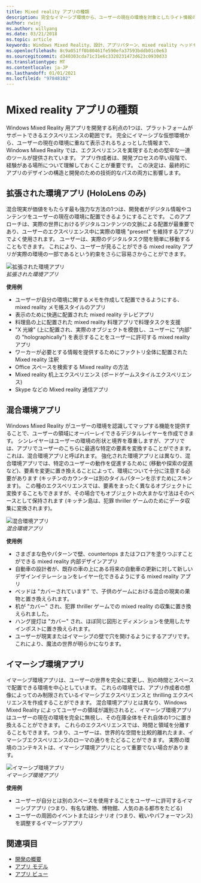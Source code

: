 ```yaml
---
title: Mixed reality アプリの種類
description: 完全なイマーシブ環境から、ユーザーの現在の環境を対象としたライト情報のレイヤーまで、Mixed Reality プラットフォームがサポートできるエクスペリエンスの詳細について説明します。
author: rwinj
ms.author: willyang
ms.date: 03/21/2018
ms.topic: article
keywords: Windows Mixed Reality、設計、アプリパターン、mixed reality ヘッドセット、windows mixed reality ヘッドセット、virtual Reality ヘッドセット、HoloLens
ms.openlocfilehash: 8c9a051ff0b80461fe590efa37593bddb01c0e63
ms.sourcegitcommit: d340303cda71c31e6c3320231473d623c0930d33
ms.translationtype: MT
ms.contentlocale: ja-JP
ms.lasthandoff: 01/01/2021
ms.locfileid: "97848102"
---
```

# <a name="types-of-mixed-reality-apps"></a>Mixed reality アプリの種類

Windows Mixed Reality 用アプリを開発する利点の1つは、プラットフォームがサポートできるエクスペリエンスの範囲です。 完全にイマーシブな仮想環境から、ユーザーの現在の環境に重ねて表示されるちょっとした情報まで、Windows Mixed Reality では、エクスペリエンスを実現するための堅牢な一連のツールが提供されています。 アプリ作成者は、開発プロセスの早い段階で、経験がある場所について理解しておくことが重要です。 この決定は、最終的にアプリのデザインの構造と開発のための技術的なパスの両方に影響します。

## <a name="enhanced-environment-apps-hololens-only"></a>拡張された環境アプリ (HoloLens のみ)

混合現実が価値をもたらす最も強力な方法の1つは、開発者がデジタル情報やコンテンツをユーザーの現在の環境に配置できるようにすることです。 このアプローチは、実際の世界におけるデジタルコンテンツの文脈による配置が最重要であり、ユーザーのエクスペリエンス中に実際の環境 "present" を維持するアプリでよく使用されます。 ユーザーは、実際のデジタルタスク間を簡単に移動することもできます。 これにより、ユーザーが見ることができる mixed reality アプリが実際の環境の一部であるという約束をさらに容易さからことができます。

![拡張された環境アプリ](images/enhancedenvironmentapps-640px.jpg)<br>
*拡張された環境アプリ*

**使用例**
* ユーザーが自分の環境に関するメモを作成して配置できるようにする、mixed reality メモ帳スタイルのアプリ
* 表示のために快適に配置された mixed reality テレビアプリ
* 料理島の上に配置された mixed reality 料理アプリで料理タスクを支援
* "X 光線" (上に配置され、実際のオブジェクトを模倣し、ユーザーに "内部" の "holographically") を表示することをユーザーに許可する mixed reality アプリ
* ワーカーが必要とする情報を提供するためにファクトリ全体に配置された Mixed reality 注釈
* Office スペースを検索する Mixed reality の方法
* Mixed reality 机上エクスペリエンス (ボードゲームスタイルエクスペリエンス)
* Skype などの Mixed reality 通信アプリ

## <a name="blended-environment-apps"></a>混合環境アプリ

Windows Mixed Reality がユーザーの環境を認識してマップする機能を提供することで、ユーザーの領域にオーバーレイできるデジタルレイヤーを作成できます。 シンレイヤーはユーザーの環境の形状と境界を尊重しますが、アプリでは、アプリでユーザーのこちらに最適な特定の要素を変換することができます。 これは、混合環境アプリと呼ばれます。 強化された環境アプリとは異なり、混合環境アプリでは、特定のユーザーの動作を促進するために (移動や探索の促進など)、要素を変更に置き換えることによって、環境について十分に注意する必要があります (キッチンのカウンターは別のタイルパターンを示すためにスキンます)。 この種のエクスペリエンスでは、要素をまったく異なるオブジェクトに変換することもできますが、その場合でもオブジェクトの大まかな寸法はそのベースとして保持されます (キッチン島は、犯罪 thriller ゲームのためにデータ収集に変換されます)。

![混合環境アプリ](images/blendedenvironmentapps-640px.jpg)<br>
*混合環境アプリ*

**使用例**
* さまざまな色やパターンで壁、countertops またはフロアを塗りつぶすことができる mixed reality 内部デザインアプリ
* 自動車の設計者が、既存の車の上にある将来の自動車の更新に対して新しいデザインイテレーションをレイヤー化できるようにする mixed reality アプリ
* ベッドは "カバーされています" で、子供のゲームにおける混合の現実の果物と置き換えられます。
* 机が "カバー" され、犯罪 thriller ゲームでの mixed reality の収集に置き換えられました。
* ハング提灯は "カバー" され、ほぼ同じ図形とディメンションを使用したサインポストに置き換えられます。
* ユーザーが現実またはイマーシブの壁で穴を開けるようにするアプリです。これにより、魔法の世界が明らかになります。

## <a name="immersive-environment-apps"></a>イマーシブ環境アプリ

イマーシブ環境アプリは、ユーザーの世界を完全に変更し、別の時間とスペースで配置できる環境を中心としています。 これらの環境では、アプリ作成者の想像によってのみ制限されているイマーシブエクスペリエンスと thrilling エクスペリエンスを作成することができます。 混合環境アプリとは異なり、Windows Mixed Reality によってユーザーの領域が識別されると、イマーシブ環境アプリはユーザーの現在の環境を完全に無視し、その在庫全体をそれ自体の1つに置き換えることができます。 これらのエクスペリエンスでは、時間と領域を分離することもできます。つまり、ユーザーは、世界的な空間を比較的離れたまま、イマーシブエクスペリエンスのローマの通りをたどることができます。 実際の環境のコンテキストは、イマーシブ環境アプリにとって重要でない場合があります。

![イマーシブ環境アプリ](images/windows-mixed-reality-640px.jpg)<br>
*イマーシブ環境アプリ*

**使用例**
* ユーザーが自分とは別のスペースを使用することをユーザーに許可するイマーシブアプリ (つまり、有名な建物、博物館、人気のある都市をたどる)
* ユーザーの周囲のイベントまたはシナリオ (つまり、戦いやパフォーマンス) を調整するイマーシブアプリ

## <a name="see-also"></a>関連項目

* [開発の概要](../develop/development.md)
* [アプリ モデル](app-model.md)
* [アプリ ビュー](app-views.md)
